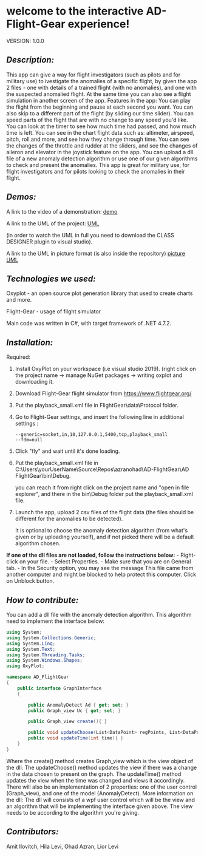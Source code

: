 

# **welcome to the interactive AD-Flight-Gear experience!**

VERSION:
1.0.0

## *Description:*
This app can give a way for flight investigators (such as pilots and for military use) to ivestigate the anomalies of a specific 
flight, by given the app 2 files - one with details of a trained flight (with no anomalies), and one with the suspected anomalied 
flight. At the same time you can also see a flight simulation in another screen of the app.
Features in the app:
You can play the flight from the beginning and pause at each second you want. You can also skip to a different part of the flight
(by sliding our time slider). You can speed parts of the flight that are with no change to any speed you'd like.
You can look at the timer to see how much time had passed, and how much time is left.
You can see in the chart flight data such as: altimeter, airspeed, pitch, roll and more, and see how they change through time.
You can see the changes of the throttle and rudder at the sliders, and see the changes of aileron and elevator in the joystick 
feature on the app.
You can upload a dll file of a new anomaly detection algorithm or use one of our given algorithms to check and present the 
anomalies.
This app is great for military use, for flight investigators and for pilots looking to check the anomalies in their flight.



## *Demos:*
A link to the video of a demonstration:
[demo](https://drive.google.com/drive/folders/1nEP4WTSDDoQ6AYTlj1NRHfE4ubdrfn3Y?usp=sharing)

A link to the UML of the project:
[UML](https://github.com/azranohad/AD-FlightGear/blob/e77eb1d23a48e8548286baaa257acfc46f1c0859/AD%20FlightGear/ClassDiagram2.cd)

(in order to watch the UML in full you need to download the CLASS DESIGNER plugin to visual studio). 

A link to the UML in picture format (is also inside the repository)
[picture UML](https://github.com/azranohad/AD-FlightGear/blob/180aa087da888585de0063c0708cf5aef3cce53d/UML%20picture.PNG)


## *Technologies we used:*
Oxyplot - an open source plot generation library that used to create charts and more.

Flight-Gear - usage of filght simulator 

Main code was written in C#, with target framework of .NET 4.7.2.


## *Installation:*
Required:
1. Install OxyPlot on your workspace (i.e visual studio 2019). (right click on the project name -> manage NuGet packages -> 
   writing oxplot and downloading it.
2. Download Flight-Gear flight simulator from https://www.flightgear.org/ 
3. Put the playback_small.xml file in FlightGear\data\Protocol folder.
4. Go to Flight-Gear settings, and insert the following line in additional settings :
 	```
	--generic=socket,in,10,127.0.0.1,5400,tcp,playback_small
    --fdm=null
	```
5. Click "fly" and wait until it's done loading.
6. Put the playback_small.xml file in C:\Users\yourUserName\Source\Repos\azranohad\AD-FlightGear\AD FlightGear\bin\Debug. 
   
   you can reach it from right click on the project name and "open in file explorer", and there in the bin\Debug folder put
   the playback_small.xml file.
   
7. Launch the app, upload 2 csv files of the flight data (the files should be different for the anomalies to be detected). 
   
   It is optional to choose the anomaly detection algorithm (from what's given or by uploading yourself), and if not picked 
   there will be a default algorithm chosen. 
   
  **If one of the dll files are not loaded, follow the instructions below:**
    - Right-click on your file.
    - Select Properties.
    - Make sure that you are on General tab.
    - In the Security option, you may see the message This file came from another computer and might be blocked to help protect this computer. Click on Unblock button.


## *How to contribute:*
You can add a dll file with the anomaly detection algorithm. This algorithm need to implement the interface below:
```cs
using System;
using System.Collections.Generic;
using System.Linq;
using System.Text;
using System.Threading.Tasks;
using System.Windows.Shapes;
using OxyPlot;

namespace AD_FlightGear
{
    public interface GraphInterface
    {

        public AnomalyDetect Ad { get; set; }
        public Graph_view Uc { get; set; }

        public Graph_view create(){ }

        public void updateChoose(List<DataPoint> regPoints, List<DataPoint> runPoints, int time){ }
        public void updateTime(int time){ }
    }
}
```
Where the create() method creates Graph_view which is the view object of the dll.
The updateChoose() method updates the view if there was a change in the data chosen to present on the graph.
The updateTime() method updates the view when the time was changed and views it accordingly. 
There will also be an implementation of 2 properties: one of the user control (Graph_view), and one of the model (AnomalyDetect).
More information on the dll:
The dll will consists of a wpf user control which will be the view and an algorithm that will be implementing the 
interface given above. The view needs to be according to the algorithm you're giving. 

## *Contributors:*
Amit Ilovitch, Hila Levi, Ohad Azran, Lior Levi



